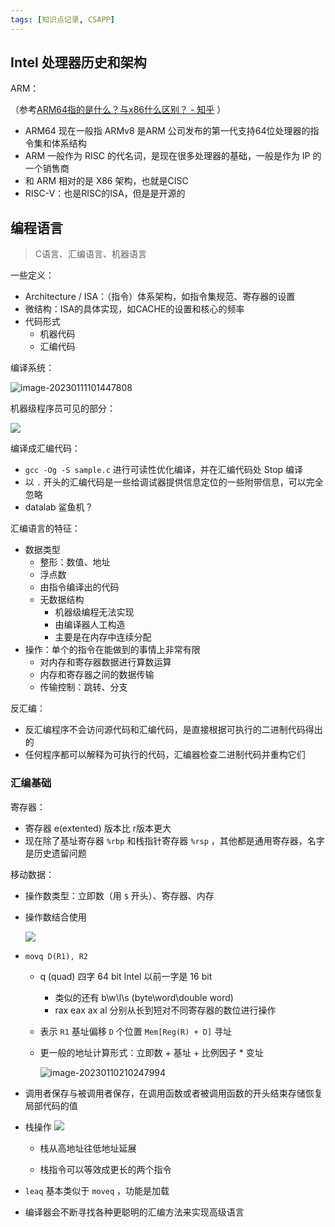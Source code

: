 ```yaml
---
tags: [知识点记录, CSAPP]
---
```




## Intel 处理器历史和架构



ARM：

（参考[ARM64指的是什么？与x86什么区别？ - 知乎](https://zhuanlan.zhihu.com/p/508557771) ）

- ARM64 现在一般指 ARMv8 是ARM 公司发布的第一代支持64位处理器的指令集和体系结构
- ARM 一般作为 RISC 的代名词，是现在很多处理器的基础，一般是作为 IP 的一个销售商
- 和 ARM 相对的是 X86 架构，也就是CISC
- RISC-V：也是RISC的ISA，但是是开源的



## 编程语言

> C语言、汇编语言、机器语言

一些定义：

- Architecture / ISA：（指令）体系架构，如指令集规范、寄存器的设置
- 微结构：ISA的具体实现，如CACHE的设置和核心的频率
- 代码形式
  - 机器代码
  - 汇编代码



编译系统：

![image-20230111101447808](https://s2.loli.net/2023/01/11/hWAVeZFTojbfJC7.png)



机器级程序员可见的部分：

![](https://photo.sibnet.ru/upload/imggreat/1673059532831477855.jpg)



编译成汇编代码：

- `gcc -Og -S sample.c` 进行可读性优化编译，并在汇编代码处 Stop 编译
- 以 `.` 开头的汇编代码是一些给调试器提供信息定位的一些附带信息，可以完全忽略
- datalab  鲨鱼机？



汇编语言的特征：

- 数据类型
  - 整形：数值、地址
  - 浮点数
  - 由指令编译出的代码
  - 无数据结构
    - 机器级编程无法实现
    - 由编译器人工构造
    - 主要是在内存中连续分配
- 操作：单个的指令在能做到的事情上非常有限
  - 对内存和寄存器数据进行算数运算
  - 内存和寄存器之间的数据传输
  - 传输控制：跳转、分支



反汇编：

- 反汇编程序不会访问源代码和汇编代码，是直接根据可执行的二进制代码得出的
- 任何程序都可以解释为可执行的代码，汇编器检查二进制代码并重构它们



### 汇编基础

寄存器：

- 寄存器 e(extented) 版本比 r版本更大
- 现在除了基址寄存器 `%rbp` 和栈指针寄存器 `%rsp` ，其他都是通用寄存器，名字是历史遗留问题

移动数据：

- 操作数类型：立即数（用 `$` 开头）、寄存器、内存

- 操作数结合使用

  ![](https://photo.sibnet.ru/upload/imggreat/1673331940171477855.jpg)

- `movq D(R1), R2`

  - q (quad) 四字 64 bit Intel 以前一字是 16 bit

    - 类似的还有 b\w\l\s (byte\word\double word)
    - rax eax ax al 分别从长到短对不同寄存器的数位进行操作

  - 表示 `R1` 基址偏移 `D` 个位置 `Mem[Reg(R) + D]` 寻址

  - 更一般的地址计算形式：立即数 + 基址 + 比例因子 \* 变址

    ![image-20230110210247994](https://s2.loli.net/2023/01/10/NzLKbtuEiPAoqGa.png)

- 调用者保存与被调用者保存，在调用函数或者被调用函数的开头结束存储恢复局部代码的值

- 栈操作
  ![](https://cdn.nlark.com/yuque/0/2023/png/12681739/1673405531665-9790521b-2bd1-43c7-9879-14e7c27b88be.png?x-oss-process=image%2Fresize%2Cw_1327%2Climit_0)

  - 栈从高地址往低地址延展

  - 栈指令可以等效成更长的两个指令

- `leaq` 基本类似于 `moveq` ，功能是加载

- 编译器会不断寻找各种更聪明的汇编方法来实现高级语言




